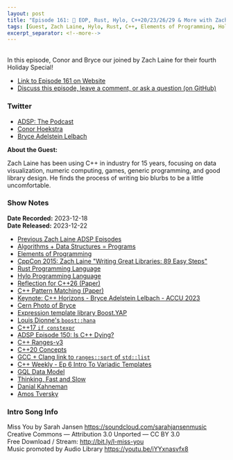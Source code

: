 ```yaml
---
layout: post
title: "Episode 161: 🎄 EOP, Rust, Hylo, C++20/23/26/29 & More with Zach Laine (Holiday Special #4)"
tags: [Guest, Zach Laine, Hylo, Rust, C++, Elements of Programming, Holiday Special]
excerpt_separator: <!--more-->
---
```


<div id="buzzsprout-player-14192084"></div><script src="https://www.buzzsprout.com/1501960/14192084-episode-161-eop-rust-hylo-c-20-23-26-29-more-with-zach-laine-holiday-special-4.js?container_id=buzzsprout-player-14192084&player=small" type="text/javascript" charset="utf-8"></script>

<br>In this episode, Conor and Bryce our joined by Zach Laine for their fourth Holiday Special!

<!--more-->

* [Link to Episode 161 on Website](https://adspthepodcast.com/2023/12/22/Episode-161.html)
* [Discuss this episode, leave a comment, or ask a question (on GitHub)](https://github.com/codereport/adsp2/discussions/53)

### Twitter
 
* [ADSP: The Podcast](https://twitter.com/adspthepodcast)
* [Conor Hoekstra](https://twitter.com/code_report)
* [Bryce Adelstein Lelbach](https://twitter.com/blelbach)

**About the Guest:**

Zach Laine has been using C++ in industry for 15 years, focusing on data visualization, numeric computing, games, generic programming, and good library design. He finds the process of writing bio blurbs to be a little uncomfortable.

### Show Notes
 
**Date Recorded:** 2023-12-18 <br>
**Date Released:** 2023-12-22

* [Previous Zach Laine ADSP Episodes](https://adspthepodcast.com/tags/#Zach+Laine)
* [Algorithms + Data Structures = Programs](https://en.wikipedia.org/wiki/Algorithms_%2B_Data_Structures_%3D_Programs)
* [Elements of Programming](http://elementsofprogramming.com/)
* [CppCon 2015: Zach Laine "Writing Great Libraries: 89 Easy Steps"](https://www.youtube.com/watch?v=hcHUZE6buzE)
* [Rust Programming Language](https://www.rust-lang.org/)
* [Hylo Programming Language](https://www.hylo-lang.org/)
* [Reflection for C++26 (Paper)](https://www.open-std.org/jtc1/sc22/wg21/docs/papers/2023/p2996r0.html)
* [C++ Pattern Matching (Paper)](https://www.open-std.org/jtc1/sc22/wg21/docs/papers/2020/p1371r3.pdf)
* [Keynote: C++ Horizons - Bryce Adelstein Lelbach - ACCU 2023](https://www.youtube.com/watch?v=efrgipu94Oc)
* [Cern Photo of Bryce](https://github.com/codereport/adsp2/blob/master/assets/img/show_note_photos/bryce_cern.jpg)
* [Expression template library Boost.YAP](https://www.boost.org/doc/libs/1_84_0/doc/html/yap.html)
* [Louis Dionne's `boost::hana`](https://www.boost.org/doc/libs/1_79_0/libs/hana/doc/html/index.html)
* [C++17 `if constexpr`](https://en.cppreference.com/w/cpp/language/if#Constexpr_if)
* [ADSP Episode 150: Is C++ Dying?](https://adspthepodcast.com/2023/10/06/Episode-150.html)
* [C++ Ranges-v3](https://ericniebler.github.io/range-v3/)
* [C++20 Concepts](https://en.cppreference.com/w/cpp/language/constraints)
* [GCC + Clang link to `ranges::sort` of `std::list`](https://godbolt.org/z/98jTK6MMo)
* [C++ Weekly - Ep 6 Intro To Variadic Templates](https://www.youtube.com/watch?v=o1EvPhz6UNE)
* [GQL Data Model](https://dl.acm.org/doi/pdf/10.1145/192309.192336)
* [Thinking, Fast and Slow](https://en.wikipedia.org/wiki/Thinking,_Fast_and_Slow)
* [Danial Kahneman](https://en.wikipedia.org/wiki/Daniel_Kahneman)
* [Amos Tversky](https://en.wikipedia.org/wiki/Amos_Tversky)

### Intro Song Info
 
Miss You by Sarah Jansen https://soundcloud.com/sarahjansenmusic<br>
Creative Commons — Attribution 3.0 Unported — CC BY 3.0<br>
Free Download / Stream: http://bit.ly/l-miss-you<br>
Music promoted by Audio Library https://youtu.be/iYYxnasvfx8<br>
